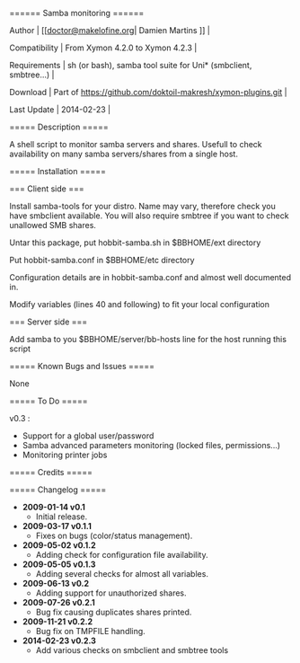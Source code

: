 ====== Samba monitoring ======

 Author         | [[doctor@makelofine.org| Damien Martins ]]                       |

 Compatibility  | From Xymon 4.2.0 to Xymon 4.2.3                                  |

 Requirements   | sh (or bash), samba tool suite for Uni* (smbclient, smbtree...)  |

 Download       | Part of https://github.com/doktoil-makresh/xymon-plugins.git     |

 Last Update    | 2014-02-23                                                       |

===== Description =====

A shell script to monitor samba servers and shares. Usefull to check availability on many samba servers/shares from a single host.

===== Installation =====

=== Client side ===

Install samba-tools for your distro. Name may vary, therefore check you have smbclient available. You will also require smbtree if you want to check unallowed SMB shares.

Untar this package, put hobbit-samba.sh in $BBHOME/ext directory

Put hobbit-samba.conf in $BBHOME/etc directory

Configuration details are in hobbit-samba.conf and almost well documented in.

Modify variables (lines 40 and following) to fit your local configuration

=== Server side ===

Add samba to you $BBHOME/server/bb-hosts line for the host running this script

===== Known  Bugs and Issues =====

None

===== To Do =====

v0.3 :
  * Support for a global user/password
  * Samba advanced parameters monitoring (locked files, permissions...)
  * Monitoring printer jobs


===== Credits =====

===== Changelog =====

  * **2009-01-14 v0.1**
    * Initial release.
  * **2009-03-17 v0.1.1**
    * Fixes on bugs (color/status management).
  * **2009-05-02 v0.1.2**
    * Adding check for configuration file availability.
  * **2009-05-05 v0.1.3**
    * Adding several checks for almost all variables.
  * **2009-06-13 v0.2**
    * Adding support for unauthorized shares.
  * **2009-07-26 v0.2.1**
    * Bug fix causing duplicates shares printed.
  * **2009-11-21 v0.2.2**
    * Bug fix on TMPFILE handling.
  * **2014-02-23 v0.2.3**
    * Add various checks on smbclient and smbtree tools
